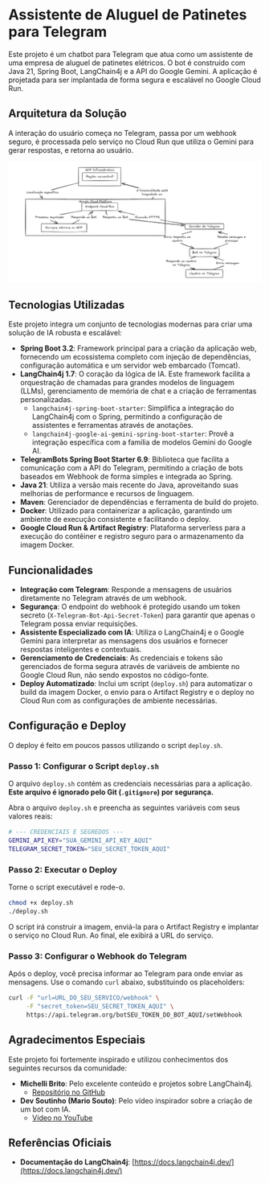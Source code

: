 # Assistente de Aluguel de Patinetes para Telegram

Este projeto é um chatbot para Telegram que atua como um assistente de uma empresa de aluguel de patinetes elétricos. O bot é construído com Java 21, Spring Boot, LangChain4j e a API do Google Gemini. A aplicação é projetada para ser implantada de forma segura e escalável no Google Cloud Run.

## Arquitetura da Solução

A interação do usuário começa no Telegram, passa por um webhook seguro, é processada pelo serviço no Cloud Run que utiliza o Gemini para gerar respostas, e retorna ao usuário.

![Arquitetura da Solução](arquitetura.png)

## Tecnologias Utilizadas

Este projeto integra um conjunto de tecnologias modernas para criar uma solução de IA robusta e escalável:

- **Spring Boot 3.2**: Framework principal para a criação da aplicação web, fornecendo um ecossistema completo com injeção de dependências, configuração automática e um servidor web embarcado (Tomcat).
- **LangChain4j 1.7**: O coração da lógica de IA. Este framework facilita a orquestração de chamadas para grandes modelos de linguagem (LLMs), gerenciamento de memória de chat e a criação de ferramentas personalizadas.
  - `langchain4j-spring-boot-starter`: Simplifica a integração do LangChain4j com o Spring, permitindo a configuração de assistentes e ferramentas através de anotações.
  - `langchain4j-google-ai-gemini-spring-boot-starter`: Provê a integração específica com a família de modelos Gemini do Google AI.
- **TelegramBots Spring Boot Starter 6.9**: Biblioteca que facilita a comunicação com a API do Telegram, permitindo a criação de bots baseados em Webhook de forma simples e integrada ao Spring.
- **Java 21**: Utiliza a versão mais recente do Java, aproveitando suas melhorias de performance e recursos de linguagem.
- **Maven**: Gerenciador de dependências e ferramenta de build do projeto.
- **Docker**: Utilizado para containerizar a aplicação, garantindo um ambiente de execução consistente e facilitando o deploy.
- **Google Cloud Run & Artifact Registry**: Plataforma serverless para a execução do contêiner e registro seguro para o armazenamento da imagem Docker.

## Funcionalidades

- **Integração com Telegram**: Responde a mensagens de usuários diretamente no Telegram através de um webhook.
- **Segurança**: O endpoint do webhook é protegido usando um token secreto (`X-Telegram-Bot-Api-Secret-Token`) para garantir que apenas o Telegram possa enviar requisições.
- **Assistente Especializado com IA**: Utiliza o LangChain4j e o Google Gemini para interpretar as mensagens dos usuários e fornecer respostas inteligentes e contextuais.
- **Gerenciamento de Credenciais**: As credenciais e tokens são gerenciados de forma segura através de variáveis de ambiente no Google Cloud Run, não sendo expostos no código-fonte.
- **Deploy Automatizado**: Inclui um script (`deploy.sh`) para automatizar o build da imagem Docker, o envio para o Artifact Registry e o deploy no Cloud Run com as configurações de ambiente necessárias.

## Configuração e Deploy

O deploy é feito em poucos passos utilizando o script `deploy.sh`.

### Passo 1: Configurar o Script `deploy.sh`

O arquivo `deploy.sh` contém as credenciais necessárias para a aplicação. **Este arquivo é ignorado pelo Git (`.gitignore`) por segurança.**

Abra o arquivo `deploy.sh` e preencha as seguintes variáveis com seus valores reais:

```sh
# --- CREDENCIAIS E SEGREDOS ---
GEMINI_API_KEY="SUA_GEMINI_API_KEY_AQUI"
TELEGRAM_SECRET_TOKEN="SEU_SECRET_TOKEN_AQUI"
```

### Passo 2: Executar o Deploy

Torne o script executável e rode-o.

```bash
chmod +x deploy.sh
./deploy.sh
```

O script irá construir a imagem, enviá-la para o Artifact Registry e implantar o serviço no Cloud Run. Ao final, ele exibirá a URL do serviço.

### Passo 3: Configurar o Webhook do Telegram

Após o deploy, você precisa informar ao Telegram para onde enviar as mensagens. Use o comando `curl` abaixo, substituindo os placeholders:

```bash
curl -F "url=URL_DO_SEU_SERVICO/webhook" \
     -F "secret_token=SEU_SECRET_TOKEN_AQUI" \
     https://api.telegram.org/botSEU_TOKEN_DO_BOT_AQUI/setWebhook
```

## Agradecimentos Especiais

Este projeto foi fortemente inspirado e utilizou conhecimentos dos seguintes recursos da comunidade:

- **Michelli Brito**: Pelo excelente conteúdo e projetos sobre LangChain4j.
  - [Repositório no GitHub](https://github.com/MichelliBrito/langchain4j)
- **Dev Soutinho (Mario Souto)**: Pelo vídeo inspirador sobre a criação de um bot com IA.
  - [Vídeo no YouTube](https://www.youtube.com/watch?v=A5i7D7RAPA4)

## Referências Oficiais

- **Documentação do LangChain4j**: [https://docs.langchain4j.dev/](https://docs.langchain4j.dev/)
